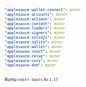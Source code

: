 ```yaml
---
"applesauce-wallet-connect": minor
"applesauce-accounts": minor
"applesauce-actions": minor
"applesauce-content": minor
"applesauce-loaders": minor
"applesauce-signers": minor
"applesauce-solidjs": minor
"applesauce-sqlite": minor
"applesauce-wallet": minor
"applesauce-react": minor
"applesauce-relay": minor
"applesauce-core": minor
"applesauce-dvm": minor
---
```


Bump `nostr-tools` to `2.17`
